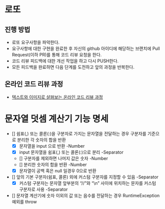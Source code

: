 # 로또
## 진행 방법
* 로또 요구사항을 파악한다.
* 요구사항에 대한 구현을 완료한 후 자신의 github 아이디에 해당하는 브랜치에 Pull Request(이하 PR)를 통해 코드 리뷰 요청을 한다.
* 코드 리뷰 피드백에 대한 개선 작업을 하고 다시 PUSH한다.
* 모든 피드백을 완료하면 다음 단계를 도전하고 앞의 과정을 반복한다.

## 온라인 코드 리뷰 과정
* [텍스트와 이미지로 살펴보는 온라인 코드 리뷰 과정](https://github.com/next-step/nextstep-docs/tree/master/codereview)

# 문자열 덧셈 계산기 기능 명세
- [] 쉼표(,) 또는 콜론(:)을 구분자로 가지는 문자열을 전달하는 경우 구분자를 기준으로 분리한 각 숫자의 합을 반환
  - [x] 문자열을 input 으로 반환 -Number
  - [x] input 문자열을 쉼표(,) 또는 콜론(:)으로 분리 -Separator
  - [] 구분자를 제외하면 나머지 값은 숫자 -Number 
  - [] 분리한 숫자의 합을 반환 -Number
  - [x] 문자열이 공백 혹은 null 일경우 0으로 반환
- [] 앞의 기본 구분자(쉼표, 콜론) 외에 커스텀 구분자를 지정할 수 있음 -Separator
  - [x] 커스텀 구분자는 문자열 앞부분의 “//”와 “\n” 사이에 위치하는 문자를 커스텀 구분자로 사용 -Separator
- [] 문자열 계산기에 숫자 이외의 값 또는 음수를 전달하는 경우 RuntimeException 예외를 throw 
